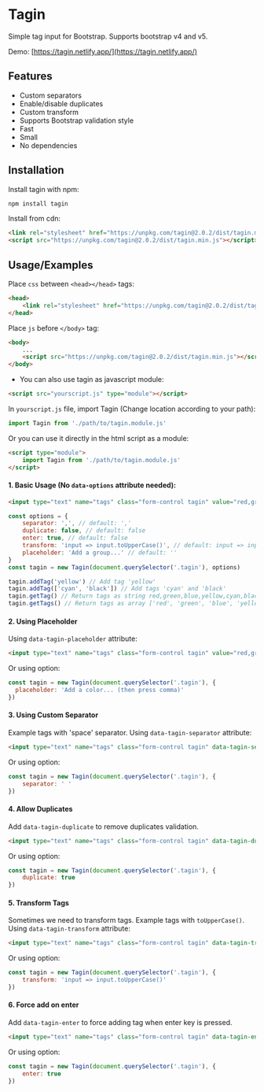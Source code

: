 # Tagin

Simple tag input for Bootstrap. Supports bootstrap v4 and v5.

Demo: [https://tagin.netlify.app/](https://tagin.netlify.app/)

## Features

- Custom separators
- Enable/disable duplicates
- Custom transform
- Supports Bootstrap validation style
- Fast
- Small
- No dependencies


## Installation

Install tagin with npm:
```bash
npm install tagin
```

Install from cdn:
```html
<link rel="stylesheet" href="https://unpkg.com/tagin@2.0.2/dist/tagin.min.css">
<script src="https://unpkg.com/tagin@2.0.2/dist/tagin.min.js"></script>
```

## Usage/Examples

Place `css` between `<head></head>` tags:
```html
<head>
    <link rel="stylesheet" href="https://unpkg.com/tagin@2.0.2/dist/tagin.min.css">
</head>
```

Place `js` before `</body>` tag:
```html
<body>
    ...
    <script src="https://unpkg.com/tagin@2.0.2/dist/tagin.min.js"></script>
</body>
```
* You can also use tagin as javascript module:
```html
<script src="yourscript.js" type="module"></script>
```
In `yourscript.js` file, import Tagin (Change location according to your path):
```js
import Tagin from './path/to/tagin.module.js'
```
Or you can use it directly in the html script as a module:
```html
<script type="module">
	import Tagin from './path/to/tagin.module.js'
</script>
```

#### 1. Basic Usage (No `data-options` attribute needed):
```html
<input type="text" name="tags" class="form-control tagin" value="red,green,blue">
```
```js
const options = {
    separator: ',', // default: ','
    duplicate: false, // default: false
    enter: true, // default: false
    transform: 'input => input.toUpperCase()', // default: input => input
    placeholder: 'Add a group...' // default: ''
}
const tagin = new Tagin(document.querySelector('.tagin'), options)

tagin.addTag('yellow') // Add tag 'yellow'
tagin.addTag(['cyan', 'black']) // Add tags 'cyan' and 'black'
tagin.getTag() // Return tags as string red,green,blue,yellow,cyan,black
tagin.getTags() // Return tags as array ['red', 'green', 'blue', 'yellow', 'cyan', 'black']
```

#### 2. Using Placeholder
Using `data-tagin-placeholder` attribute:
```html
<input type="text" name="tags" class="form-control tagin" value="red,green,blue" data-tagin-placeholder="Add a color... (then press comma)">
```
Or using option:
```js
const tagin = new Tagin(document.querySelector('.tagin'), {
  placeholder: 'Add a color... (then press comma)'
})
```

#### 3. Using Custom Separator
Example tags with 'space' separator.
Using `data-tagin-separator` attribute:
```html
<input type="text" name="tags" class="form-control tagin" data-tagin-separator=" " value="red green blue">
```
Or using option:
```js
const tagin = new Tagin(document.querySelector('.tagin'), {
	separator: ' '
})
```

#### 4. Allow Duplicates
Add `data-tagin-duplicate` to remove duplicates validation.
```html
<input type="text" name="tags" class="form-control tagin" data-tagin-duplicate value="html,html,css,css,js,js">
```
Or using option:
```js
const tagin = new Tagin(document.querySelector('.tagin'), {
	duplicate: true
})
```

#### 5. Transform Tags
Sometimes we need to transform tags.
Example tags with `toUpperCase()`.
Using  `data-tagin-transform` attribute:
```html
<input type="text" name="tags" class="form-control tagin" data-tagin-transform="input => input.toUpperCase()" value="HTML,CSS">
```
Or using option:
```js
const tagin = new Tagin(document.querySelector('.tagin'), {
	transform: 'input => input.toUpperCase()'
})
```

#### 6. Force add on enter
Add `data-tagin-enter` to force adding tag when enter key is pressed.
```html
<input type="text" name="tags" class="form-control tagin" data-tagin-enter value="red,green,blue" data-placeholder="Add a color... (then press comma or enter)">
```
Or using option:
```js
const tagin = new Tagin(document.querySelector('.tagin'), {
	enter: true
})
```
